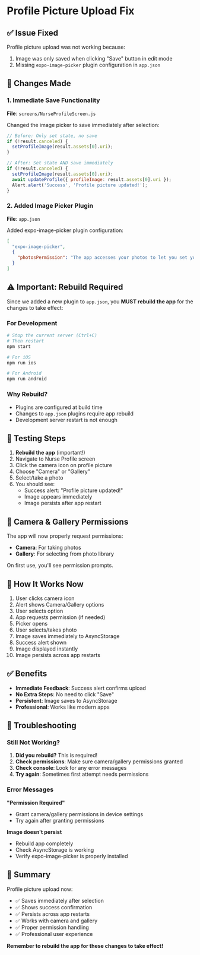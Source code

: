 # Profile Picture Upload Fix

## ✅ Issue Fixed

Profile picture upload was not working because:
1. Image was only saved when clicking "Save" button in edit mode
2. Missing `expo-image-picker` plugin configuration in `app.json`

## 🔧 Changes Made

### 1. Immediate Save Functionality
**File**: `screens/NurseProfileScreen.js`

Changed the image picker to save immediately after selection:
```javascript
// Before: Only set state, no save
if (!result.canceled) {
  setProfileImage(result.assets[0].uri);
}

// After: Set state AND save immediately
if (!result.canceled) {
  setProfileImage(result.assets[0].uri);
  await updateProfile({ profileImage: result.assets[0].uri });
  Alert.alert('Success', 'Profile picture updated!');
}
```

### 2. Added Image Picker Plugin
**File**: `app.json`

Added expo-image-picker plugin configuration:
```json
[
  "expo-image-picker",
  {
    "photosPermission": "The app accesses your photos to let you set your profile picture."
  }
]
```

## ⚠️ Important: Rebuild Required

Since we added a new plugin to `app.json`, you **MUST rebuild the app** for the changes to take effect:

### For Development
```bash
# Stop the current server (Ctrl+C)
# Then restart
npm start

# For iOS
npm run ios

# For Android
npm run android
```

### Why Rebuild?
- Plugins are configured at build time
- Changes to `app.json` plugins require app rebuild
- Development server restart is not enough

## 🧪 Testing Steps

1. **Rebuild the app** (important!)
2. Navigate to Nurse Profile screen
3. Click the camera icon on profile picture
4. Choose "Camera" or "Gallery"
5. Select/take a photo
6. You should see:
   - Success alert: "Profile picture updated!"
   - Image appears immediately
   - Image persists after app restart

## 📱 Camera & Gallery Permissions

The app will now properly request permissions:
- **Camera**: For taking photos
- **Gallery**: For selecting from photo library

On first use, you'll see permission prompts.

## 🔄 How It Works Now

1. User clicks camera icon
2. Alert shows Camera/Gallery options
3. User selects option
4. App requests permission (if needed)
5. Picker opens
6. User selects/takes photo
7. Image saves immediately to AsyncStorage
8. Success alert shown
9. Image displayed instantly
10. Image persists across app restarts

## ✅ Benefits

- **Immediate Feedback**: Success alert confirms upload
- **No Extra Steps**: No need to click "Save"
- **Persistent**: Image saves to AsyncStorage
- **Professional**: Works like modern apps

## 🐛 Troubleshooting

### Still Not Working?
1. **Did you rebuild?** This is required!
2. **Check permissions**: Make sure camera/gallery permissions granted
3. **Check console**: Look for any error messages
4. **Try again**: Sometimes first attempt needs permissions

### Error Messages

**"Permission Required"**
- Grant camera/gallery permissions in device settings
- Try again after granting permissions

**Image doesn't persist**
- Rebuild app completely
- Check AsyncStorage is working
- Verify expo-image-picker is properly installed

## 📝 Summary

Profile picture upload now:
- ✅ Saves immediately after selection
- ✅ Shows success confirmation
- ✅ Persists across app restarts
- ✅ Works with camera and gallery
- ✅ Proper permission handling
- ✅ Professional user experience

**Remember to rebuild the app for these changes to take effect!**

